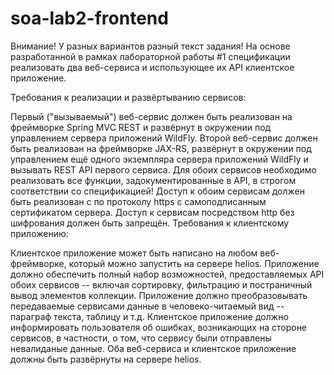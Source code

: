# soa-lab2-frontend

Внимание! У разных вариантов разный текст задания!
На основе разработанной в рамках лабораторной работы #1 спецификации реализовать два веб-сервиса и использующее их API клиентское приложение.

Требования к реализации и развёртыванию сервисов:

Первый ("вызываемый") веб-сервис должен быть реализован на фреймворке Spring MVC REST и развёрнут в окружении под управлением сервера приложений WildFly.
Второй веб-сервис должен быть реализован на фреймворке JAX-RS, развёрнут в окружении под управлением ещё одного экземпляра сервера приложений WildFly и вызывать REST API первого сервиса.
Для обоих сервисов необходимо реализовать все функции, задокументированные в API, в строгом соответствии со спецификацией!
Доступ к обоим сервисам должен быть реализован с по протоколу https с самоподписанным сертификатом сервера. Доступ к сервисам посредством http без шифрования должен быть запрещён.
Требования к клиентскому приложению:

Клиентское приложение может быть написано на любом веб-фреймворке, который можно запустить на сервере helios.
Приложение должно обеспечить полный набор возможностей, предоставляемых API обоих сервисов -- включая сортировку, фильтрацию и постраничный вывод элементов коллекции.
Приложение должно преобразовывать передаваемые сервисами данные в человеко-читаемый вид -- параграф текста, таблицу и т.д.
Клиентское приложение должно информировать пользователя об ошибках, возникающих на стороне сервисов, в частности, о том, что сервису были отправлены невалиданые данные.
Оба веб-сервиса и клиентское приложение должны быть развёрнуты на сервере helios.

